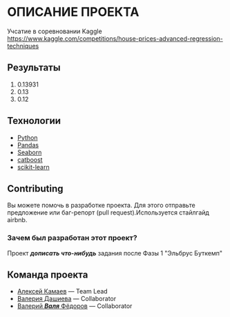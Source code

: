 # ОПИСАНИЕ ПРОЕКТА 

Учсатие в соревновании Kaggle
https://www.kaggle.com/competitions/house-prices-advanced-regression-techniques

## Результаты
1. 0.13931
2. 0.13
3. 0.12


## Технологии
- [Python](https://www.python.org/)
- [Pandas](https://pandas.pydata.org/)
- [Seaborn](https://seaborn.pydata.org/)
- [catboost](https://catboost.ai/)
- [scikit-learn](scikit-learn.org/)


## Contributing
Вы можете помочь в разработке проекта. Для этого отправьте предложение или баг-репорт (pull request).Используется стайлгайд airbnb. 


### Зачем был разработан этот проект?
Проект ***дописать что-нибудь*** задания после Фазы 1 "Эльбрус Буткемп"

## Команда проекта
- [Алексей Камаев](https://github.com/AlexeyKamaev) — Team Lead
- [Валерия Дашиева](https://github.com/valeriedaash) — Collaborator
- [Валерий ***Валя*** Фёдоров](https://github.com/Valera4096) — Collaborator
